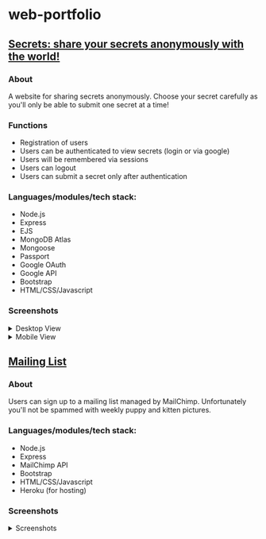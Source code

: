 # web-portfolio


## [Secrets: share your secrets anonymously with the world!](https://3000-k712-secretsejs-cxd5tucwj6c.ws-eu46.gitpod.io)
### About
A website for sharing secrets anonymously. Choose your secret carefully as you'll only be able to submit one secret at a time! 

### Functions
- Registration of users
- Users can be authenticated to view secrets (login or via google)
- Users will be remembered via sessions
- Users can logout 
- Users can submit a secret only after authentication

### Languages/modules/tech stack:
- Node.js
- Express
- EJS
- MongoDB Atlas
- Mongoose
- Passport
- Google OAuth
- Google API
- Bootstrap
- HTML/CSS/Javascript

### Screenshots
<details>
  <summary>Desktop View</summary>
  
Home       |  Sign up
:-------------------------:|:-------------------------:
<img src="https://github.com/K-712/web-portfolio/blob/main/Secrets/secrets_home_page.png?raw=true" width="350">  |  <img src="https://github.com/K-712/web-portfolio/blob/main/Secrets/Secrets_signup.png?raw=true " width="350">

Login       |  Secrets
:-------------------------:|:-------------------------:
<img src="https://github.com/K-712/web-portfolio/blob/main/Secrets/secrets_login.png?raw=true" width="350">  |  <img src="https://github.com/K-712/web-portfolio/blob/main/Secrets/secrets_secrets_page.png?raw=true " width="350">

Submitting a secret |
:-------------------------:
<img src="https://github.com/K-712/web-portfolio/blob/main/Secrets/secrets_submit_secret.png?raw=true " width="350"> |
</details>

<details>
  <summary>Mobile View</summary>
  
  Home       |  Sign up
:-------------------------:|:-------------------------:
<img src="https://github.com/K-712/web-portfolio/blob/main/Secrets/Screenshot_20220604-142551.jpg?raw=true" width="350">  |  <img src="https://github.com/K-712/web-portfolio/blob/main/Secrets/Screenshot_20220604-142600.jpg?raw=true " width="350">

Login       |  Secrets (extended screenshot)
:-------------------------:|:-------------------------:
<img src="https://github.com/K-712/web-portfolio/blob/main/Secrets/Screenshot_20220604-141847__01.jpg?raw=true" width="350">  |  <img src="https://github.com/K-712/web-portfolio/blob/main/Secrets/Screenshot_20220604-142002.jpg?raw=true " width="350"> 

Submitting a secret |
:-------------------------:
<img src="https://github.com/K-712/web-portfolio/blob/main/Secrets/Screenshot_20220604-142625.jpg?raw=true " width="350"> |
  
</details>

## [Mailing List](https://blooming-brook-22689.herokuapp.com/)

### About
Users can sign up to a mailing list managed by MailChimp. Unfortunately you'll not be spammed with weekly puppy and kitten pictures. 


### Languages/modules/tech stack:
- Node.js
- Express
- MailChimp API
- Bootstrap
- HTML/CSS/Javascript
- Heroku (for hosting)

### Screenshots
<details>
  <summary>Screenshots</summary>
  
Desktop       |  Mobile
:-------------------------:|:-------------------------:
<img src="https://github.com/K-712/web-portfolio/blob/main/MailingList/Screenshot%202022-06-04%20at%2014.47.00.png?raw=true" width="350">  |  <img src="https://github.com/K-712/web-portfolio/blob/main/MailingList/Screenshot_20220604-144921.jpg?raw=true " width="350">

</details>
